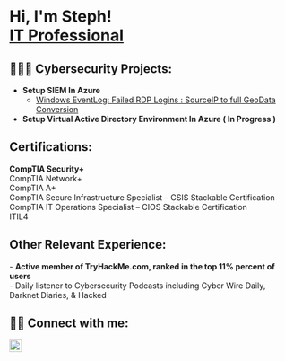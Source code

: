 <h1>Hi, I'm Steph! 
<br/><a <a href="https://www.linkedin.com/in/stephenmsmith27/">IT Professional</a>

<h2>👨🏾‍💻 Cybersecurity Projects:</h2>

- <b>Setup SIEM In Azure</b>
  - [Windows EventLog: Failed RDP Logins : SourceIP to full GeoData Conversion](https://github.com/CyberChefSteph/Failed-RDP-Logins-Source-IP-to-full-GeoData-Conversion)
- <b>Setup Virtual Active Directory Environment In Azure ( In Progress )</b>
 <!-- - [Image Analysis Middleware](https://github.com/joshmadakor1/4chan-Image-Analysis-Middleware-C964) <b><i>(Potentially NSFW)</b></i> -->

<h2>Certifications:</h2>
 <b>CompTIA Security+</b><br/><a
 <b>CompTIA Network+</b><br/><a
 <b>CompTIA A+</b><br/><a
 <b>CompTIA Secure Infrastructure Specialist – CSIS Stackable Certification</b><br/><a
 <b>CompTIA IT Operations Specialist – CIOS Stackable Certification</b><br/><a
 <b>ITIL4</b><br/><a                                                                              

 <h2></h2> 
 
 <h2>Other Relevant Experience:</h2>
 - <b>Active member of TryHackMe.com, ranked in the top 11% percent of users</b><br/><a
  - <b>- Daily listener to Cybersecurity Podcasts including Cyber Wire Daily, Darknet Diaries, & Hacked</b>
<h2> 🤳🏾 Connect with me:</h2>

[<img align="left" alt="StephenSmith | LinkedIn" width="22px" src="https://cdn.jsdelivr.net/npm/simple-icons@v3/icons/linkedin.svg" />][linkedin]

[linkedin]: [https://linkedin.com/in/joshmadakor](https://www.linkedin.com/in/stephenmsmith27/)

<!--
**joshmadakor1/joshmadakor1** is a ✨ _special_ ✨ repository because its `README.md` (this file) appears on your GitHub profile.


Here are some ideas to get you started:

- 🔭 I’m currently working on ...
- 🌱 I’m currently learning ...
- 👯 I’m looking to collaborate on ...
- 🤔 I’m looking for help with ...
- 💬 Ask me about ...
- 📫 How to reach me: ...
- 😄 Pronouns: ...
- ⚡ Fun fact: ...
-->
